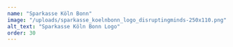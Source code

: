 ```yaml
---
name: "Sparkasse Köln Bonn"
image: "/uploads/sparkasse_koelnbonn_logo_disruptingminds-250x110.png"
alt_text: "Sparkasse Köln Bonn Logo"
order: 30
---
```

